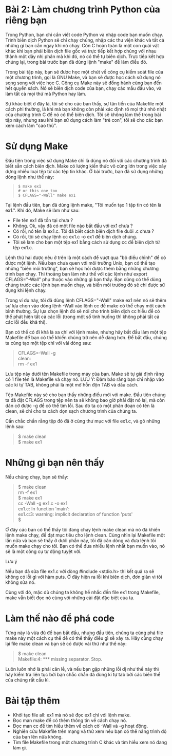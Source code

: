 # Bài 2: Làm chương trình Python của riêng bạn

Trong Python, bạn chỉ cần viết code Python và nhập code bạn muốn chạy. Trình biên dịch Python sẽ chỉ chạy chúng, nhập các thư viện khác và tất cả những gì bạn cần ngay khi nó chạy. Còn C hoàn toàn là một con quái vật khác khi bạn phải biên dịch file gốc và trực tiếp kết hợp chúng với nhau thành một dãy nhị phân mà khi đó, nó có thể tự biên dịch. Trực tiếp kết hợp chúng lại, trong bài trước bạn đã dùng lệnh "make" để làm điều đó.

Trong bài tập này, bạn sẽ được học một chút về công cụ kiểm soát file của một chương trình, gọi là GNU Make, và bạn sẽ được học cách sử dụng nó song song với việc học C. Công cụ Make này sẽ đồng hành cùng bạn đến hết quyển sách. Nó sẽ biên dịch code của bạn, chạy các mẫu đầu vào, và làm tất cả mọi thứ mà Python hay làm.

Sự khác biệt ở đây là, tôi sẽ cho các bạn thấy, sự tân tiến của Makefile một cách phi thường, là khi mà bạn không còn phải xác định rõ mọi thứ nhỏ nhặt của chương trình C để nó có thể biên dịch. Tôi sẽ không làm thế trong bài tập này, nhưng sau khi bạn sử dụng cách làm "trẻ con", tôi sẽ cho các bạn xem cách làm "cao thủ".

# Sử dụng Make 

Đầu tiên trong việc sử dụng Make chỉ là dùng nó đối với các chương trình đã biết sẵn cách biên dịch. Make có lượng kiến thức vô cùng lớn trong việc xây dựng nhiều loại tệp từ các tệp tin khác. Ở bài trước, bạn đã sử dụng những dòng lệnh như thế này:

> ```
> $ make ex1
> # or this one too
> $ CFLAGS="-Wall" make ex1

Tại lệnh đầu tiên, bạn đã dùng lệnh make, "Tôi muốn tạo 1 tập tin có tên là ex1.". Khi đó, Make sẽ làm như sau:
* File tên ex1 đã tồn tại chưa ?
* Không. Ok, vậy đã có một file nào bắt đầu với ex1 chưa ?
* Có rồi, nó tên là ex1.c. Tôi đã biết cách biên dịch file đuôi .c chưa ?
* Có rồi, tôi sẽ chạy lệnh cc ex1.c -o ex1 để biên dịch chúng.
* Tôi sẽ làm cho bạn một tệp ex1 bằng cách sử dụng cc để biên dịch từ tệp ex1.c.

Lệnh thứ hai được nêu ở trên là một cách để vượt qua "bộ điều chỉnh" để có được một lệnh. Nếu bạn chưa quen với môi trường Unix, bạn có thể tạo những "biến môi trường", bạn sẽ học hỏi được thêm bằng những chương trình bạn chạy. Thi thoảng bạn làm như thế với các lệnh như export CFLAGS="-Wall" phụ thuộc vào những gì bạn thấy. Bạn cũng có thể dùng chúng trước các lệnh bạn muốn chạy, và biến môi trường đó sẽ chỉ được sử dụng khi lệnh chạy.

Trong ví dụ này, tôi đã dùng lệnh CFLAGS="-Wall" make ex1  nên nó sẽ thêm sự lựa chọn vào dòng lệnh -Wall vào lệnh cc để make có thể chạy một cách bình thường. Sự lựa chọn lệnh đó sẽ nói cho trình biên dịch cc hiểu để có thể phát hiện tất cả các lỗi (trong một số tình huống thì không phải tất cả các lỗi đều khả thi).

Bạn có thể có đi khá là xa chỉ với lệnh make, nhưng hãy bắt đầu làm một tệp Makefile để bạn có thể khiến chúng trở nên dễ dàng hơn. Để bắt đầu, chúng ta cùng tạo một tệp chỉ với vài dòng sau:

> CFLAGS=-Wall -g\
> clean:\
>    rm -f ex1

Lưu tệp này dưới tên Makefile trong máy của bạn. Make sẽ tự giả định rằng có 1 file tên là Makefile và chạy nó. LƯU Ý: Đảm bảo rằng bạn chỉ nhập vào các kí tự TAB, không phải là một mớ hỗn độn TAB và dấu cách.

Tệp Makefile này sẽ cho bạn thấy những điều mới với make. Đầu tiên chúng ta đã đặt CFLAGS trong tệp nên ta sẽ không bao giờ phải đặt nó lại, mà còn dán cờ được -g để có thể tìm lỗi. Sau đó ta có một phân đoạn có tên là clean, sẽ chỉ cho ta cách dọn sạch chương trình của chúng ta.

Cần chắc chắn rằng tệp đó đã ở cùng thư mục với file ex1.c, và gõ những lệnh sau: 
> $ make clean\
> $ make ex1

# Những gì bạn nên thấy 

Nếu chúng chạy, bạn sẽ thấy:
> $ make clean\
> rm -f ex1\
> $ make ex1\
> cc -Wall -g    ex1.c   -o ex1\
> ex1.c: In function 'main':\
> ex1.c:3: warning: implicit declaration of function 'puts'\
> $

Ở đây các bạn có thể thấy tôi đang chạy lệnh make clean mà nó đã khiến lệnh make chạy, để đạt mục tiêu cho lệnh clean. Cùng nhìn lại Makefile một lần nữa và bạn sẽ thấy ở dưới phần này, tôi đã căn dòng và đưa lệnh tôi muốn make chạy cho tôi. Bạn có thể đưa nhiều lệnh nhất bạn muốn vào, nó sẽ là một công cụ tự động tuyệt vời. 

Lưu ý 

Nếu bạn đã sửa file ex1.c với dòng #include <stdio.h> thi kết quả ra sẽ không có lỗi gì với hàm puts. Ở đây hiện ra lỗi khi biên dịch, đơn giản vì tôi không sửa nó.

Cùng với đó, mặc dù chúng ta không hề nhắc đến file ex1 trong Makefile, make vẫn biết đọc nó cùng với những cài đặt đặc biệt của ta.

# Làm thế nào để phá code

Từng này là vừa đủ để bạn bắt đầu, nhưng đầu tiên, chúng ta cùng phá file make này một cách cụ thể để có thể thấy điểu gì sẽ xảy ra. Hãy cùng chạy lại file make clean và bạn sẽ có được vài thứ như thế này:
> $ make clean\
> Makefile:4: *** missing separator.  Stop.

Luôn luôn nhớ là phải căn lề, và nếu bạn gặp những lỗi dị như thế này thì hãy kiểm tra liên tục bởi bạn chắc chắn đã dùng kí tự tab bởi các biến thể của chúng rất cầu kì.

# Bài tập thêm 

* Khởi tạo file all: ex1 mà nó sẽ đọc ex1 chỉ với lệnh make.
* Đọc man make để có thêm thông tin về cách chạy nó. 
* Đọc man cc để tìm hiểu thêm về cách cờ -Wall và -g hoạt động.
* Nghiên cứu Makefile trên mạng và thử xem nếu bạn có thể nâng trình độ của bạn lên nữa không.
* Tìm file Makefile trong một chương trình C khác và tìm hiểu xem nó đang làm gì.